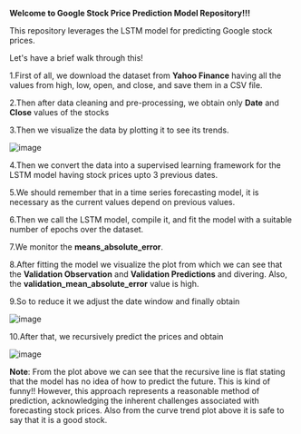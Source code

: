 **Welcome to Google Stock Price Prediction Model Repository!!!**

This repository leverages the LSTM model for predicting Google stock prices.

Let's have a brief walk through this!

1.First of all, we download the dataset from **Yahoo Finance** having all the values from high, low, open, and close, and save them in a CSV file.

2.Then after data cleaning and pre-processing, we obtain only **Date** and **Close** values of the stocks

3.Then we visualize the data by plotting it to see its trends.

![image](https://github.com/user-attachments/assets/4974b9d5-44ef-4e19-865c-da8e8dd634f0)

4.Then we convert the data into a supervised learning framework for the LSTM model having stock prices upto 3 previous dates.

5.We should remember that in a time series forecasting model, it is necessary as the current values depend on previous values.

6.Then we call the LSTM model, compile it, and fit the model with a suitable number of epochs over the dataset.

7.We monitor the **means_absolute_error**.

8.After fitting the model we visualize the plot from which we can see that the **Validation Observation** and **Validation Predictions** and divering. Also, the **validation_mean_absolute_error** value is high.

9.So to reduce it we adjust the date window and finally obtain

![image](https://github.com/user-attachments/assets/22549959-5a26-4d0b-accf-6fecc151d349)

10.After that, we recursively predict the prices and obtain

![image](https://github.com/user-attachments/assets/9e45feee-e62f-498f-8e84-3c4bb7156f13)

**Note**: From the plot above we can see that the recursive line is flat stating that the model has no idea of how to predict the future. This is kind of funny!! However, this approach represents a reasonable method of prediction, acknowledging the inherent challenges associated with forecasting stock prices.
Also from the curve trend plot above it is safe to say that it is a good stock.
